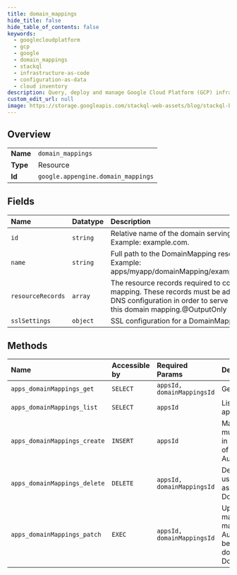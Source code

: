 ```yaml
---
title: domain_mappings
hide_title: false
hide_table_of_contents: false
keywords:
  - googlecloudplatform
  - gcp
  - google
  - domain_mappings
  - stackql
  - infrastructure-as-code
  - configuration-as-data
  - cloud inventory
description: Query, deploy and manage Google Cloud Platform (GCP) infrastructure and resources using SQL
custom_edit_url: null
image: https://storage.googleapis.com/stackql-web-assets/blog/stackql-blog-post-featured-image.png
---
```

  
    

## Overview
<table><tbody>
<tr><td><b>Name</b></td><td><code>domain_mappings</code></td></tr>
<tr><td><b>Type</b></td><td>Resource</td></tr>
<tr><td><b>Id</b></td><td><code>google.appengine.domain_mappings</code></td></tr>
</tbody></table>

## Fields
| Name | Datatype | Description |
|:-----|:---------|:------------|
| `id` | `string` | Relative name of the domain serving the application. Example: example.com. |
| `name` | `string` | Full path to the DomainMapping resource in the API. Example: apps/myapp/domainMapping/example.com.@OutputOnly |
| `resourceRecords` | `array` | The resource records required to configure this domain mapping. These records must be added to the domain's DNS configuration in order to serve the application via this domain mapping.@OutputOnly |
| `sslSettings` | `object` | SSL configuration for a DomainMapping resource. |
## Methods
| Name | Accessible by | Required Params | Description |
|:-----|:--------------|:----------------|:------------|
| `apps_domainMappings_get` | `SELECT` | `appsId, domainMappingsId` | Gets the specified domain mapping. |
| `apps_domainMappings_list` | `SELECT` | `appsId` | Lists the domain mappings on an application. |
| `apps_domainMappings_create` | `INSERT` | `appsId` | Maps a domain to an application. A user must be authorized to administer a domain in order to map it to an application. For a list of available authorized domains, see AuthorizedDomains.ListAuthorizedDomains. |
| `apps_domainMappings_delete` | `DELETE` | `appsId, domainMappingsId` | Deletes the specified domain mapping. A user must be authorized to administer the associated domain in order to delete a DomainMapping resource. |
| `apps_domainMappings_patch` | `EXEC` | `appsId, domainMappingsId` | Updates the specified domain mapping. To map an SSL certificate to a domain mapping, update certificate_id to point to an AuthorizedCertificate resource. A user must be authorized to administer the associated domain in order to update a DomainMapping resource. |
